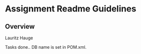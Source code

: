 # Assignment Readme Guidelines

## Overview

Lauritz Hauge

Tasks done..
DB name is set in POM.xml. 
